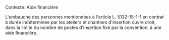 Contexte: Aide financière

L'embauche des personnes mentionnées à l'article L. 5132-15-1-1 en contrat à durée indéterminée par les ateliers et chantiers d'insertion ouvre droit, dans la limite du nombre de postes d'insertion fixé par la convention, à une aide financière.